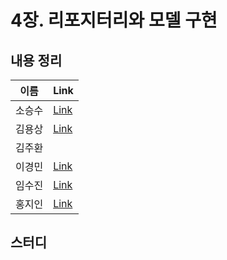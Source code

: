 # 4장. 리포지터리와 모델 구현

## 내용 정리

|  이름   | Link  |
|:-----:|:------|
|  소승수  |  [Link](https://voidmelody.tistory.com/190)     |
|  김용상  |  [Link](https://sturdy-rainstorm-a1c.notion.site/DDD-4-0e2814f8944a4788bfe1b0f9d12180c8?pvs=4)     | 
|  김주환  |       |
|  이경민  |  [Link](https://velog.io/@tidavid1/DDD-START-4%EC%9E%A5-%EB%A6%AC%ED%8F%AC%EC%A7%80%ED%84%B0%EB%A6%AC%EC%99%80-%EB%AA%A8%EB%8D%B8-%EA%B5%AC%ED%98%84) |
|  임수진  |  [Link](https://blog.naver.com/sjlim1999/223283066504)     |
|  홍지인  |  [Link](https://velog.io/@andy230/%EB%A6%AC%ED%8F%AC%EC%A7%80%ED%86%A0%EB%A6%AC-Repository%EC%99%80-%EB%AA%A8%EB%8D%B8-%EA%B5%AC%ED%98%84)     |

## 스터디
> 
